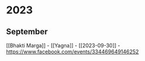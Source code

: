 
# 2023
## September

[[Bhakti Marga]] - [[Yagna]] - [[2023-09-30]] - https://www.facebook.com/events/334469649146252


